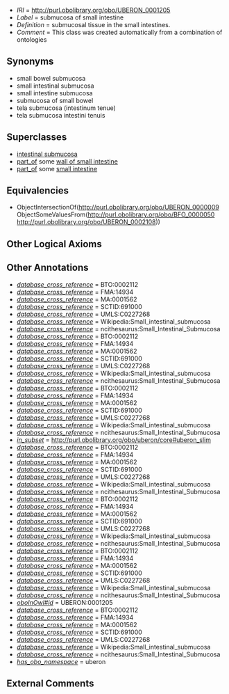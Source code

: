  * *IRI* = http://purl.obolibrary.org/obo/UBERON_0001205
 * *Label* = submucosa of small intestine
 * *Definition* = submucosal tissue in the small intestines.
 * *Comment* = This class was created automatically from a combination of ontologies

## Synonyms

 * small bowel submucosa
 * small intestinal submucosa
 * small intestine submucosa
 * submucosa of small bowel
 * tela submucosa (intestinum tenue)
 * tela submucosa intestini tenuis

## Superclasses

 * [intestinal submucosa](../../UBERON/66/UBERON_0009566.md)
 * [part_of](../../BFO/50/BFO_0000050.md) some [wall of small intestine](../../UBERON/68/UBERON_0001168.md)
 * [part_of](../../BFO/50/BFO_0000050.md) some [small intestine](../../UBERON/08/UBERON_0002108.md)

## Equivalencies

 * ObjectIntersectionOf(<http://purl.obolibrary.org/obo/UBERON_0000009> ObjectSomeValuesFrom(<http://purl.obolibrary.org/obo/BFO_0000050> <http://purl.obolibrary.org/obo/UBERON_0002108>))

## Other Logical Axioms


## Other Annotations

 * *[database_cross_reference](../../ef/oboInOwl#hasDbXref.md)* = BTO:0002112
 * *[database_cross_reference](../../ef/oboInOwl#hasDbXref.md)* = FMA:14934
 * *[database_cross_reference](../../ef/oboInOwl#hasDbXref.md)* = MA:0001562
 * *[database_cross_reference](../../ef/oboInOwl#hasDbXref.md)* = SCTID:691000
 * *[database_cross_reference](../../ef/oboInOwl#hasDbXref.md)* = UMLS:C0227268
 * *[database_cross_reference](../../ef/oboInOwl#hasDbXref.md)* = Wikipedia:Small_intestinal_submucosa
 * *[database_cross_reference](../../ef/oboInOwl#hasDbXref.md)* = ncithesaurus:Small_Intestinal_Submucosa
 * *[database_cross_reference](../../ef/oboInOwl#hasDbXref.md)* = BTO:0002112
 * *[database_cross_reference](../../ef/oboInOwl#hasDbXref.md)* = FMA:14934
 * *[database_cross_reference](../../ef/oboInOwl#hasDbXref.md)* = MA:0001562
 * *[database_cross_reference](../../ef/oboInOwl#hasDbXref.md)* = SCTID:691000
 * *[database_cross_reference](../../ef/oboInOwl#hasDbXref.md)* = UMLS:C0227268
 * *[database_cross_reference](../../ef/oboInOwl#hasDbXref.md)* = Wikipedia:Small_intestinal_submucosa
 * *[database_cross_reference](../../ef/oboInOwl#hasDbXref.md)* = ncithesaurus:Small_Intestinal_Submucosa
 * *[database_cross_reference](../../ef/oboInOwl#hasDbXref.md)* = BTO:0002112
 * *[database_cross_reference](../../ef/oboInOwl#hasDbXref.md)* = FMA:14934
 * *[database_cross_reference](../../ef/oboInOwl#hasDbXref.md)* = MA:0001562
 * *[database_cross_reference](../../ef/oboInOwl#hasDbXref.md)* = SCTID:691000
 * *[database_cross_reference](../../ef/oboInOwl#hasDbXref.md)* = UMLS:C0227268
 * *[database_cross_reference](../../ef/oboInOwl#hasDbXref.md)* = Wikipedia:Small_intestinal_submucosa
 * *[database_cross_reference](../../ef/oboInOwl#hasDbXref.md)* = ncithesaurus:Small_Intestinal_Submucosa
 * *[in_subset](../../et/oboInOwl#inSubset.md)* = http://purl.obolibrary.org/obo/uberon/core#uberon_slim
 * *[database_cross_reference](../../ef/oboInOwl#hasDbXref.md)* = BTO:0002112
 * *[database_cross_reference](../../ef/oboInOwl#hasDbXref.md)* = FMA:14934
 * *[database_cross_reference](../../ef/oboInOwl#hasDbXref.md)* = MA:0001562
 * *[database_cross_reference](../../ef/oboInOwl#hasDbXref.md)* = SCTID:691000
 * *[database_cross_reference](../../ef/oboInOwl#hasDbXref.md)* = UMLS:C0227268
 * *[database_cross_reference](../../ef/oboInOwl#hasDbXref.md)* = Wikipedia:Small_intestinal_submucosa
 * *[database_cross_reference](../../ef/oboInOwl#hasDbXref.md)* = ncithesaurus:Small_Intestinal_Submucosa
 * *[database_cross_reference](../../ef/oboInOwl#hasDbXref.md)* = BTO:0002112
 * *[database_cross_reference](../../ef/oboInOwl#hasDbXref.md)* = FMA:14934
 * *[database_cross_reference](../../ef/oboInOwl#hasDbXref.md)* = MA:0001562
 * *[database_cross_reference](../../ef/oboInOwl#hasDbXref.md)* = SCTID:691000
 * *[database_cross_reference](../../ef/oboInOwl#hasDbXref.md)* = UMLS:C0227268
 * *[database_cross_reference](../../ef/oboInOwl#hasDbXref.md)* = Wikipedia:Small_intestinal_submucosa
 * *[database_cross_reference](../../ef/oboInOwl#hasDbXref.md)* = ncithesaurus:Small_Intestinal_Submucosa
 * *[database_cross_reference](../../ef/oboInOwl#hasDbXref.md)* = BTO:0002112
 * *[database_cross_reference](../../ef/oboInOwl#hasDbXref.md)* = FMA:14934
 * *[database_cross_reference](../../ef/oboInOwl#hasDbXref.md)* = MA:0001562
 * *[database_cross_reference](../../ef/oboInOwl#hasDbXref.md)* = SCTID:691000
 * *[database_cross_reference](../../ef/oboInOwl#hasDbXref.md)* = UMLS:C0227268
 * *[database_cross_reference](../../ef/oboInOwl#hasDbXref.md)* = Wikipedia:Small_intestinal_submucosa
 * *[database_cross_reference](../../ef/oboInOwl#hasDbXref.md)* = ncithesaurus:Small_Intestinal_Submucosa
 * *[oboInOwl#id](../../id/oboInOwl#id.md)* = UBERON:0001205
 * *[database_cross_reference](../../ef/oboInOwl#hasDbXref.md)* = BTO:0002112
 * *[database_cross_reference](../../ef/oboInOwl#hasDbXref.md)* = FMA:14934
 * *[database_cross_reference](../../ef/oboInOwl#hasDbXref.md)* = MA:0001562
 * *[database_cross_reference](../../ef/oboInOwl#hasDbXref.md)* = SCTID:691000
 * *[database_cross_reference](../../ef/oboInOwl#hasDbXref.md)* = UMLS:C0227268
 * *[database_cross_reference](../../ef/oboInOwl#hasDbXref.md)* = Wikipedia:Small_intestinal_submucosa
 * *[database_cross_reference](../../ef/oboInOwl#hasDbXref.md)* = ncithesaurus:Small_Intestinal_Submucosa
 * *[has_obo_namespace](../../ce/oboInOwl#hasOBONamespace.md)* = uberon

## External Comments

